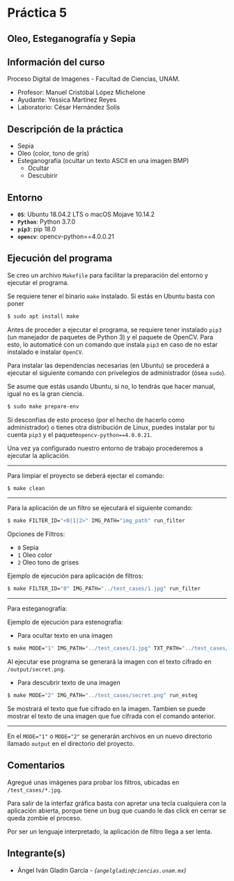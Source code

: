 # Práctica 5
## Oleo, Esteganografía y Sepia


## Información del curso

Proceso Digital de Imagenes - Facultad de Ciencias, UNAM.

* Profesor: Manuel Cristóbal López Michelone
* Ayudante: Yessica Martínez Reyes
* Laboratorio: César Hernández Solís

## Descripción de la práctica

* Sepia
* Oleo (color, tono de gris)
* Esteganografía (ocultar un texto ASCII en una imagen BMP)
    * Ocultar
    * Descubirir

## Entorno

* **`OS`**: Ubuntu 18.04.2 LTS o macOS Mojave 10.14.2
* **`Python`**: Python 3.7.0
* **`pip3`**: pip 18.0
* **`opencv`**: opencv-python==4.0.0.21

## Ejecución del programa

Se creo un archivo `Makefile` para facilitar la preparación del entorno y 
ejecutar el programa.

Se requiere tener el binario `make` instalado. Si estás en Ubuntu basta con poner 
```bash
$ sudo apt install make

```

Antes de proceder a ejecutar el programa, se requiere tener instalado `pip3` 
(un manejador de paquetes de Python 3) y el paquete de OpenCV.
Para esto, lo automaticé con un comando que instala `pip3` en caso de no 
estar instalado e instalar `OpenCV`.


Para instalar las dependencias necesarias (en Ubuntu) se procederá a ejecutar 
el siguiente comando con privelegios de administrador (ósea `sudo`).

Se asume que estás usando Ubuntu, si no, lo tendrás que hacer manual, igual 
no es la gran ciencia.

```bash
$ sudo make prepare-env
```
Si desconfías de esto proceso (por el hecho de hacerlo como 
administrador) o tienes otra distribución de Linux, puedes instalar por 
tu cuenta `pip3` y el paquete`opencv-python==4.0.0.21`.

Una vez ya configurado nuestro entorno de trabajo procederemos a ejecutar 
la aplicación.

---

Para limpiar el proyecto se deberá ejectar el comando:
```bash
$ make clean
```

---

Para la aplicación de un filtro se ejecutará el siguiente comando:
```bash
$ make FILTER_ID="<0|1|2>" IMG_PATH="img_path" run_filter
```
Opciones de Filtros:
* `0` Sepia
* `1` Oleo color
* `2` Oleo tono de grises

Ejemplo de ejecución para aplicación de filtros:
```bash
$ make FILTER_ID="0" IMG_PATH="../test_cases/1.jpg" run_filter
```

---

Para esteganografía:

Ejemplo de ejecución para estenografía:
* Para ocultar texto en una imagen
```bash
$ make MODE="1" IMG_PATH="../test_cases/1.jpg" TXT_PATH="../test_cases/1.txt" run_esteg
```
Al ejecutar ese programa se generará la imagen con el texto cifrado en 
`/output/secret.png`.

* Para descubrir texto de una imagen
```bash
$ make MODE="2" IMG_PATH="../test_cases/secret.png" run_esteg
```
Se mostrará el texto que fue cifrado en la imagen.
Tambien se puede mostrar el texto de una imagen que fue cifrada con el 
comando anterior.

---

En el `MODE="1"` o `MODE="2"` se generarán archivos en un nuevo directorio 
llamado `output` en el directorio del proyecto.

## Comentarios
Agregué unas imágenes para probar los filtros, ubicadas en `/test_cases/*.jpg`.

Para salir de la interfaz gráfica basta con apretar una tecla cualquiera con 
la aplicación abierta, porque tiene un bug que cuando le das click en cerrar 
se queda zombie el proceso.

Por ser un lenguaje interpretado, la aplicación de filtro llega a ser lenta.

## Integrante(s)

* Ángel Iván Gladín García - *(`angelgladin@ciencias.unam.mx`)*
